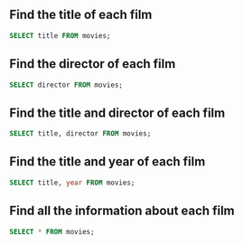 
## Find the title of each film 
``` sql
SELECT title FROM movies;
```
 
## Find the director of each film 
``` sql
SELECT director FROM movies;
```

## Find the title and director of each film 
``` sql
SELECT title, director FROM movies;
```
## Find the title and year of each film
``` sql
SELECT title, year FROM movies;
```

## Find all the information about each film
``` sql
SELECT * FROM movies;
```
